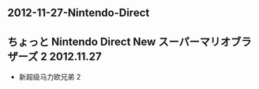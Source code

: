 ## 2012-11-27-Nintendo-Direct
ちょっと Nintendo Direct New スーパーマリオブラザーズ 2 2012.11.27
--------------------------------------------------

*   新超级马力欧兄弟 2
